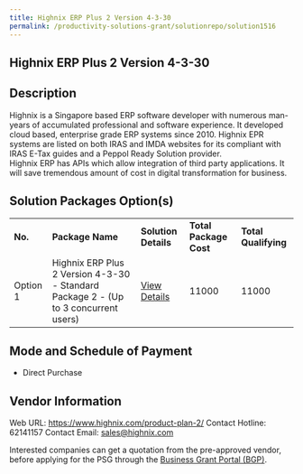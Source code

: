```yaml
---
title: Highnix ERP Plus 2 Version 4-3-30
permalink: /productivity-solutions-grant/solutionrepo/solution1516
---
```


## Highnix ERP Plus 2 Version 4-3-30

## Description

Highnix is a Singapore based ERP software developer with numerous man-years of accumulated professional and software experience.  It developed cloud based, enterprise grade ERP systems since 2010.  Highnix EPR systems are listed on both IRAS and IMDA websites for its compliant with IRAS E-Tax guides and a Peppol Ready Solution provider.   
Highnix ERP has APIs which allow integration of third party applications. It will save tremendous amount of cost in digital transformation for business.

## Solution Packages Option(s)

<table>
<tr>
<td><b>No.</b></td>
<td><b>Package Name</b></td>
<td><b>Solution Details</b></td>
<td><b>Total Package Cost</b></td>
<td><b>Total Qualifying</b></td>
</tr>
<tr>
<td>Option 1</td>
<td>Highnix ERP Plus 2 Version 4-3-30 - Standard Package 2 - (Up to 3 concurrent users)</td>
<td><a href='https://www.gobusiness.gov.sg/images/psg/Desensitised_Highnix_Annex_3_CR_wef_9_Sept_2021_Part_2.pdf'>View Details</a></td>
<td>11000</td>
<td>11000</td>
</tr>
</table>

## Mode and Schedule of Payment

 - Direct Purchase

## Vendor Information

 Web URL: https://www.highnix.com/product-plan-2/ 
Contact Hotline: 62141157 
Contact Email: sales@highnix.com 


Interested companies can get a quotation from the pre-approved vendor, before applying for the PSG through the <a href='https://www.businessgrants.gov.sg/'>Business Grant Portal (BGP)</a>.
<script src="/jquery/resize-tables.js"></script>
